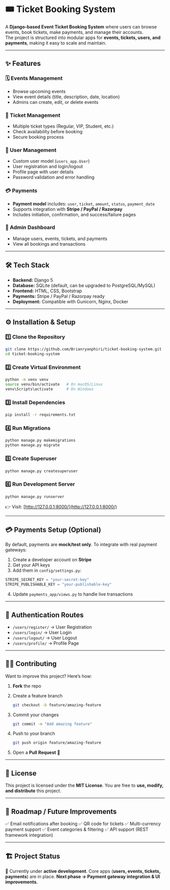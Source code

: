 # 🎟️ Ticket Booking System

A **Django-based Event Ticket Booking System** where users can browse events, book tickets, make payments, and manage their accounts.  
The project is structured into modular apps for **events, tickets, users, and payments**, making it easy to scale and maintain.

---

## ✨ Features

### 🗓️ Events Management
- Browse upcoming events  
- View event details (title, description, date, location)  
- Admins can create, edit, or delete events  

### 🎫 Ticket Management
- Multiple ticket types (Regular, VIP, Student, etc.)  
- Check availability before booking  
- Secure booking process  

### 👤 User Management
- Custom user model (`users_app.User`)  
- User registration and login/logout  
- Profile page with user details  
- Password validation and error handling  

### 💳 Payments
- **Payment model** includes: `user`, `ticket`, `amount`, `status`, `payment_date`  
- Supports integration with **Stripe / PayPal / Razorpay**  
- Includes initiation, confirmation, and success/failure pages  

### 🔑 Admin Dashboard
- Manage users, events, tickets, and payments  
- View all bookings and transactions  

---

## 🛠️ Tech Stack

- **Backend:** Django 5  
- **Database:** SQLite (default, can be upgraded to PostgreSQL/MySQL)  
- **Frontend:** HTML, CSS, Bootstrap  
- **Payments:** Stripe / PayPal / Razorpay ready  
- **Deployment:** Compatible with Gunicorn, Nginx, Docker  

---

## ⚙️ Installation & Setup

### 1️⃣ Clone the Repository
```bash
git clone https://github.com/Brianryanphiri/ticket-booking-system.git
cd ticket-booking-system
````

### 2️⃣ Create Virtual Environment

```bash
python -m venv venv
source venv/bin/activate   # On macOS/Linux
venv\Scripts\activate      # On Windows
```

### 3️⃣ Install Dependencies

```bash
pip install -r requirements.txt
```

### 4️⃣ Run Migrations

```bash
python manage.py makemigrations
python manage.py migrate
```

### 5️⃣ Create Superuser

```bash
python manage.py createsuperuser
```

### 6️⃣ Run Development Server

```bash
python manage.py runserver
```

👉 Visit: [http://127.0.0.1:8000/](http://127.0.0.1:8000/)

---

## 💳 Payments Setup (Optional)

By default, payments are **mock/test only**. To integrate with real payment gateways:

1. Create a developer account on **Stripe**
2. Get your API keys
3. Add them in `config/settings.py`:

```python
STRIPE_SECRET_KEY = "your-secret-key"
STRIPE_PUBLISHABLE_KEY = "your-publishable-key"
```

4. Update `payments_app/views.py` to handle live transactions

---

## 🔐 Authentication Routes

* `/users/register/` → User Registration
* `/users/login/` → User Login
* `/users/logout/` → User Logout
* `/users/profile/` → Profile Page

---

## 👨‍💻 Contributing

Want to improve this project? Here’s how:

1. **Fork** the repo
2. Create a feature branch

   ```bash
   git checkout -b feature/amazing-feature
   ```
3. Commit your changes

   ```bash
   git commit -m "Add amazing feature"
   ```
4. Push to your branch

   ```bash
   git push origin feature/amazing-feature
   ```
5. Open a **Pull Request** 🎉

---

## 📜 License

This project is licensed under the **MIT License**.
You are free to **use, modify, and distribute** this project.

---

## 🚀 Roadmap / Future Improvements

✅ Email notifications after booking
✅ QR code for tickets
✅ Multi-currency payment support
✅ Event categories & filtering
✅ API support (REST framework integration)

---

## 🏗️ Project Status

📌 Currently under **active development**.
Core apps (**users, events, tickets, payments**) are in place.
**Next phase → Payment gateway integration & UI improvements.**

```
